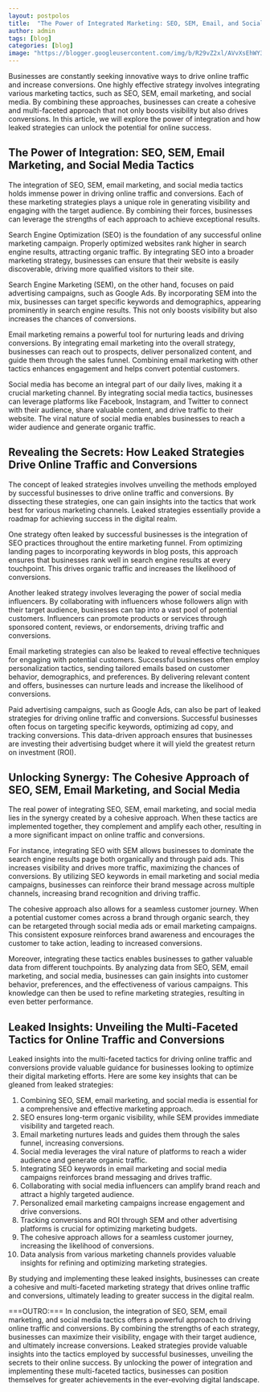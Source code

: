 ```yaml
---
layout: postpolos
title:  "The Power of Integrated Marketing: SEO, SEM, Email, and Social Media Strategies"
author: admin
tags: [blog]
categories: [blog]
image: "https://blogger.googleusercontent.com/img/b/R29vZ2xl/AVvXsEhWY3Bzo7IzeFMmxTZyvbD9hLNbWQBYZJdXmLlq2F-CSGexyH6-bhvis4WGUyiIkeuMUz3TLCFcYBLIIcBMbohvFVW8jDtyXQJb4dbkvPVT4hNSGpEWeWYiadZOYhzzGTRFoYll2VpIMEIUuMfMEUgSAYdv0zujttV3jSJxrPGbRePNO077hDMzWwaJ-w5t/s1600/20240408_163508.jpg"
---
```


<p>Businesses are constantly seeking innovative ways to drive online traffic and increase conversions. One highly effective strategy involves integrating various marketing tactics, such as SEO, SEM, email marketing, and social media. By combining these approaches, businesses can create a cohesive and multi-faceted approach that not only boosts visibility but also drives conversions. In this article, we will explore the power of integration and how leaked strategies can unlock the potential for online success.</p>
<h2>The Power of Integration: SEO, SEM, Email Marketing, and Social Media Tactics</h2>
<p>The integration of SEO, SEM, email marketing, and social media tactics holds immense power in driving online traffic and conversions. Each of these marketing strategies plays a unique role in generating visibility and engaging with the target audience. By combining their forces, businesses can leverage the strengths of each approach to achieve exceptional results.</p>
<p>Search Engine Optimization (SEO) is the foundation of any successful online marketing campaign. Properly optimized websites rank higher in search engine results, attracting organic traffic. By integrating SEO into a broader marketing strategy, businesses can ensure that their website is easily discoverable, driving more qualified visitors to their site.</p>
<p>Search Engine Marketing (SEM), on the other hand, focuses on paid advertising campaigns, such as Google Ads. By incorporating SEM into the mix, businesses can target specific keywords and demographics, appearing prominently in search engine results. This not only boosts visibility but also increases the chances of conversions.</p>
<p>Email marketing remains a powerful tool for nurturing leads and driving conversions. By integrating email marketing into the overall strategy, businesses can reach out to prospects, deliver personalized content, and guide them through the sales funnel. Combining email marketing with other tactics enhances engagement and helps convert potential customers.</p>
<p>Social media has become an integral part of our daily lives, making it a crucial marketing channel. By integrating social media tactics, businesses can leverage platforms like Facebook, Instagram, and Twitter to connect with their audience, share valuable content, and drive traffic to their website. The viral nature of social media enables businesses to reach a wider audience and generate organic traffic.</p>
<h2>Revealing the Secrets: How Leaked Strategies Drive Online Traffic and Conversions</h2>
<p>The concept of leaked strategies involves unveiling the methods employed by successful businesses to drive online traffic and conversions. By dissecting these strategies, one can gain insights into the tactics that work best for various marketing channels. Leaked strategies essentially provide a roadmap for achieving success in the digital realm.</p>
<p>One strategy often leaked by successful businesses is the integration of SEO practices throughout the entire marketing funnel. From optimizing landing pages to incorporating keywords in blog posts, this approach ensures that businesses rank well in search engine results at every touchpoint. This drives organic traffic and increases the likelihood of conversions.</p>
<p>Another leaked strategy involves leveraging the power of social media influencers. By collaborating with influencers whose followers align with their target audience, businesses can tap into a vast pool of potential customers. Influencers can promote products or services through sponsored content, reviews, or endorsements, driving traffic and conversions.</p>
<p>Email marketing strategies can also be leaked to reveal effective techniques for engaging with potential customers. Successful businesses often employ personalization tactics, sending tailored emails based on customer behavior, demographics, and preferences. By delivering relevant content and offers, businesses can nurture leads and increase the likelihood of conversions.</p>
<p>Paid advertising campaigns, such as Google Ads, can also be part of leaked strategies for driving online traffic and conversions. Successful businesses often focus on targeting specific keywords, optimizing ad copy, and tracking conversions. This data-driven approach ensures that businesses are investing their advertising budget where it will yield the greatest return on investment (ROI).</p>
<h2>Unlocking Synergy: The Cohesive Approach of SEO, SEM, Email Marketing, and Social Media</h2>
<p>The real power of integrating SEO, SEM, email marketing, and social media lies in the synergy created by a cohesive approach. When these tactics are implemented together, they complement and amplify each other, resulting in a more significant impact on online traffic and conversions.</p>
<p>For instance, integrating SEO with SEM allows businesses to dominate the search engine results page both organically and through paid ads. This increases visibility and drives more traffic, maximizing the chances of conversions. By utilizing SEO keywords in email marketing and social media campaigns, businesses can reinforce their brand message across multiple channels, increasing brand recognition and driving traffic.</p>
<p>The cohesive approach also allows for a seamless customer journey. When a potential customer comes across a brand through organic search, they can be retargeted through social media ads or email marketing campaigns. This consistent exposure reinforces brand awareness and encourages the customer to take action, leading to increased conversions.</p>
<p>Moreover, integrating these tactics enables businesses to gather valuable data from different touchpoints. By analyzing data from SEO, SEM, email marketing, and social media, businesses can gain insights into customer behavior, preferences, and the effectiveness of various campaigns. This knowledge can then be used to refine marketing strategies, resulting in even better performance.</p>
<h2>Leaked Insights: Unveiling the Multi-Faceted Tactics for Online Traffic and Conversions</h2>
<p>Leaked insights into the multi-faceted tactics for driving online traffic and conversions provide valuable guidance for businesses looking to optimize their digital marketing efforts. Here are some key insights that can be gleaned from leaked strategies:</p>
<ol>
<li>Combining SEO, SEM, email marketing, and social media is essential for a comprehensive and effective marketing approach.</li>
<li>SEO ensures long-term organic visibility, while SEM provides immediate visibility and targeted reach.</li>
<li>Email marketing nurtures leads and guides them through the sales funnel, increasing conversions.</li>
<li>Social media leverages the viral nature of platforms to reach a wider audience and generate organic traffic.</li>
<li>Integrating SEO keywords in email marketing and social media campaigns reinforces brand messaging and drives traffic.</li>
<li>Collaborating with social media influencers can amplify brand reach and attract a highly targeted audience.</li>
<li>Personalized email marketing campaigns increase engagement and drive conversions.</li>
<li>Tracking conversions and ROI through SEM and other advertising platforms is crucial for optimizing marketing budgets.</li>
<li>The cohesive approach allows for a seamless customer journey, increasing the likelihood of conversions.</li>
<li>Data analysis from various marketing channels provides valuable insights for refining and optimizing marketing strategies.</li>
</ol>
<p>By studying and implementing these leaked insights, businesses can create a cohesive and multi-faceted marketing strategy that drives online traffic and conversions, ultimately leading to greater success in the digital realm.</p>
<p>===OUTRO:===
In conclusion, the integration of SEO, SEM, email marketing, and social media tactics offers a powerful approach to driving online traffic and conversions. By combining the strengths of each strategy, businesses can maximize their visibility, engage with their target audience, and ultimately increase conversions. Leaked strategies provide valuable insights into the tactics employed by successful businesses, unveiling the secrets to their online success. By unlocking the power of integration and implementing these multi-faceted tactics, businesses can position themselves for greater achievements in the ever-evolving digital landscape.</p>


